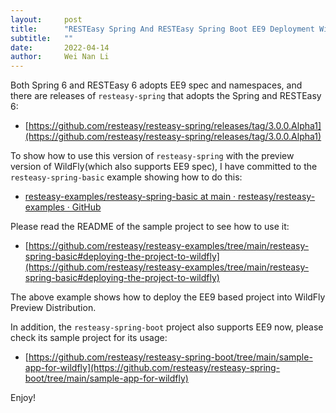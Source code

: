 ```yaml
---
layout:     post
title:      "RESTEasy Spring And RESTEasy Spring Boot EE9 Deployment With WildFly Preview"
subtitle:   ""
date:       2022-04-14
author:     Wei Nan Li
---
```


Both Spring 6 and RESTEasy 6 adopts EE9 spec and namespaces, and there are releases of `resteasy-spring` that adopts the Spring and RESTEasy 6:

- [https://github.com/resteasy/resteasy-spring/releases/tag/3.0.0.Alpha1](https://github.com/resteasy/resteasy-spring/releases/tag/3.0.0.Alpha1)

To show how to use this version of `resteasy-spring` with the preview version of WildFly(which also supports EE9 spec), I have committed to the `resteasy-spring-basic` example showing how to do this:

- [resteasy-examples/resteasy-spring-basic at main · resteasy/resteasy-examples · GitHub](https://github.com/resteasy/resteasy-examples/tree/main/resteasy-spring-basic)

Please read the README of the sample project to see how to use it:

- [https://github.com/resteasy/resteasy-examples/tree/main/resteasy-spring-basic#deploying-the-project-to-wildfly](https://github.com/resteasy/resteasy-examples/tree/main/resteasy-spring-basic#deploying-the-project-to-wildfly)

The above example shows how to deploy the EE9 based project into WildFly Preview Distribution.

In addition, the `resteasy-spring-boot` project also supports EE9 now, please check its sample project for its usage:

- [https://github.com/resteasy/resteasy-spring-boot/tree/main/sample-app-for-wildfly](https://github.com/resteasy/resteasy-spring-boot/tree/main/sample-app-for-wildfly)

Enjoy!

